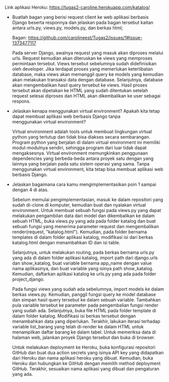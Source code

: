 Link aplikasi Heroku: https://tugas2-caroline.herokuapp.com/katalog/

- Buatlah bagan yang berisi request client ke web aplikasi berbasis Django beserta responnya dan jelaskan pada bagan tersebut 
  kaitan antara urls.py, views.py, models.py, dan berkas html;
  
  Bagan: https://github.com/carolineest/Tugas2/issues/1#issue-1373477117
  
  Pada server Django, awalnya request yang masuk akan diproses melalui urls. Request kemudian akan diteruskan ke views yang 
  memproses permintaan tersebut. Views tersebut sebelumnya sudah didefinisikan oleh developer. Jika terdapat proses yang 
  memerlukan keterlibatan database, maka views akan memanggil query ke models yang kemudian akan melakukan transaksi data 
  dengan database. Selanjutnya, database akan mengembalikan hasil query tersebut ke views. Hasil proses tersebut akan 
  dipetakan ke HTML yang sudah ditentukan setelah request selesai diproses dan HTML akan dikembalikan ke user sebagai respons.
  
- Jelaskan kenapa menggunakan virtual environment? Apakah kita tetap dapat membuat aplikasi web berbasis Django tanpa 
  menggunakan virtual environment?
  
  Virtual environment adalah tools untuk membuat lingkungan virtual python yang tertutup dan tidak bisa diakses secara 
  sembarangan. Program python yang berjalan di dalam virtual environment ini memiliki modul-modulnya sendiri, sehingga 
  program dari luar tidak dapat mengaksesnya. Virtual environment memungkinkan penggunaan dependencies yang berbeda-beda 
  antara proyek satu dengan yang lainnya yang berjalan pada satu sistem operasi yang sama. Tanpa menggunakan virtual 
  environment, kita tetap bisa membuat aplikasi web berbasis Django.
  
- Jelaskan bagaimana cara kamu mengimplementasikan poin 1 sampai dengan 4 di atas.

  Sebelum memulai pengimplementasian, masuk ke dalam repositori yang sudah di-clone di komputer, kemudian buat dan nyalakan 
  virtual environment. Untuk membuat sebuah fungsi pada views.py yang dapat melakukan pengambilan data dari 
  model dan dikembalikan ke dalam sebuah HTML, buka views.py yang ada pada folder katalog dan buat sebuah fungsi yang menerima 
  parameter request dan mengembalikan render(request, "katalog.html"). Kemudian, pada folder bernama templates di dalam folder 
  aplikasi katalog, modifikasi isi dari berkas katalog.html dengan menambahkan ID dan isi table.

  Selanjutnya, untuk melakukan routing, pada berkas bernama urls.py yang ada di dalam folder aplikasi katalog, 
  import path dari django.urls dan show_katalog, buat variable bernama app_name dengan value nama aplikasinya, dan buat variable 
  yang isinya path show_katalog. Kemudian, daftarkan aplikasi katalog ke urls.py yang ada pada folder project_django. 

  Pada fungsi views yang sudah ada sebelumnya, import models ke dalam berkas views.py. Kemudian, panggil fungsi query ke model 
  database dan simpan hasil query tersebut ke dalam sebuah variable. Tambahkan pula variable tersebut ke parameter pada pengembalian 
  fungsi render yang sudah ada. Selanjutnya, buka file HTML pada folder template di dalam folder katalog. Modifikasi isi berkas 
  tersebut dengan menambahkan data yang diperlukan. Terakhir, lakukan iterasi terhadap variable list_barang yang telah di-render ke 
  dalam HTML untuk menampilkan daftar barang ke dalam tabel. Untuk memeriksa data di halaman web, jalankan proyek Django tersebut dan 
  buka di browser.

  Untuk melakukan deployment ke Heroku, buka konfigurasi repositori GitHub dan buat dua action secrets yang isinya API key yang 
  didapatkan dari Heroku dan nama aplikasi heroku yang dibuat. Kemudian, buka Heroku dan hubungkan ke GitHub dengan memilih method 
  deployment GitHub. Terakhir, sesuaikan nama aplikasi yang dibuat dan pengaturan yang ada.
